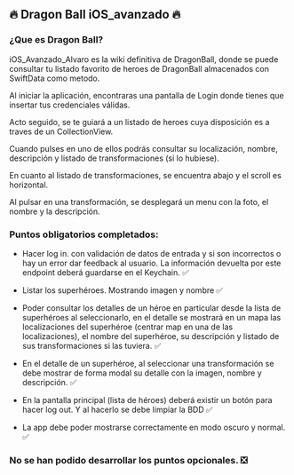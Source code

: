 ## :fire: Dragon Ball iOS_avanzado :fire:

### ¿Que es Dragon Ball? 

iOS_Avanzado_Alvaro es la wiki definitiva de DragonBall, donde se puede consultar tu listado favorito de heroes de DragonBall almacenados con SwiftData como metodo.

Al iniciar la aplicación, encontraras una pantalla de Login donde tienes que insertar tus credenciales válidas.

Acto seguido, se te guiará a un listado de heroes cuya disposición es a traves de un CollectionView. 

Cuando pulses en uno de ellos podrás consultar su localización, nombre, descripción y listado de transformaciones (si lo hubiese).

En cuanto al listado de transformaciones, se encuentra abajo y el scroll es horizontal.

Al pulsar en una transformación, se desplegará un menu con la foto, el nombre y la descripción. 

### Puntos obligatorios completados:

- Hacer log in. con validación de datos de entrada y si son incorrectos o hay un error dar feedback al usuario. La información devuelta por este endpoint deberá guardarse en el Keychain. :white_check_mark:

- Listar los superhéroes.  Mostrando imagen y nombre :white_check_mark:

- Poder consultar los detalles de un héroe en particular desde la lista de superhéroes al seleccionarlo, en el detalle se mostrará en un mapa las localizaciones del superhéroe (centrar map en una de las localizaciones), el nombre del superhéroe, su descripción y listado de sus transformaciones si las tuviera. :white_check_mark:

- En el detalle de un superhéroe, al seleccionar una  transformación se debe mostrar de forma modal su detalle con la imagen, nombre y descripción. :white_check_mark:

- En la pantalla principal (lista de héroes) deberá existir un botón para hacer log out.  Y al hacerlo se debe limpiar la BDD :white_check_mark:

- La app debe poder mostrarse correctamente en modo oscuro y normal. :white_check_mark:


### No se han podido desarrollar los puntos opcionales. :negative_squared_cross_mark:





